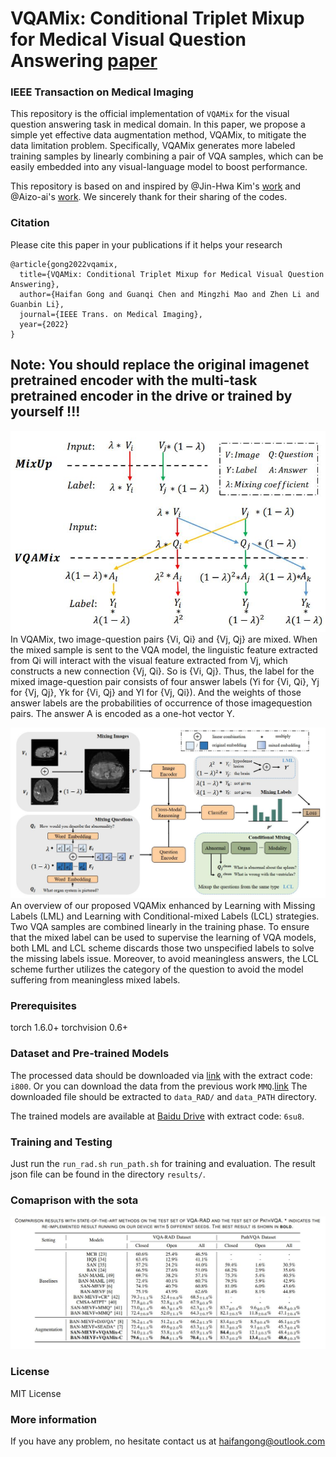 # VQAMix: Conditional Triplet Mixup for Medical Visual Question Answering [paper](https://www.researchgate.net/publication/361364110_VQAMix_Conditional_Triplet_Mixup_for_Medical_Visual_Question_Answering) 
### IEEE Transaction on Medical Imaging 

This repository is the official implementation of `VQAMix` for the visual question answering task in medical domain. In this paper, we propose a simple yet effective data augmentation method, VQAMix, to mitigate the data limitation problem. Specifically, VQAMix generates more labeled training samples by linearly combining a pair of VQA samples, which can be easily embedded into any visual-language model to boost performance.

This repository is based on and inspired by @Jin-Hwa Kim's [work](https://github.com/jnhwkim/ban-vqa) and @Aizo-ai's [work](https://github.com/aioz-ai/MICCAI19-MedVQA). We sincerely thank for their sharing of the codes.


### Citation

Please cite this paper in your publications if it helps your research

```
@article{gong2022vqamix,
  title={VQAMix: Conditional Triplet Mixup for Medical Visual Question Answering},
  author={Haifan Gong and Guanqi Chen and Mingzhi Mao and Zhen Li and Guanbin Li},
  journal={IEEE Trans. on Medical Imaging},
  year={2022}
}
```

## Note: You should replace the original imagenet pretrained encoder with the multi-task pretrained encoder in the drive or trained by yourself !!!

![Overview of the vqamix framework](./fig/vqamix.jpg)
In VQAMix, two image-question pairs {Vi, Qi} and {Vj, Qj} are mixed. When the mixed sample is  sent to the VQA model, the linguistic feature extracted from Qi will interact with the visual feature extracted from Vj, which constructs a new connection {Vj, Qi}. So is {Vi, Qj}. Thus, the label for the mixed image-question pair consists of four answer labels (Yi for {Vi, Qi}, Yj for {Vj, Qj}, Yk for {Vi, Qj} and Yl for {Vj, Qi}). And the weights of those answer labels are the probabilities of occurrence of those imagequestion pairs. The answer A is encoded as a one-hot vector Y.

![Details of the vqamix framework](./fig/pipeline.jpg)
An overview of our proposed VQAMix enhanced by Learning with Missing Labels (LML) and Learning with Conditional-mixed Labels (LCL) strategies. Two VQA samples are combined linearly in the training phase. To ensure that the mixed label can be used to supervise the learning of VQA models, both LML and LCL scheme discards those two unspecified labels to solve the missing labels issue. Moreover, to avoid meaningless answers, the LCL scheme further utilizes the category of the question to avoid the model suffering from meaningless mixed labels.

### Prerequisites
torch                       1.6.0+
torchvision                 0.6+

### Dataset and Pre-trained Models

The processed data should be downloaded via [link](https://pan.baidu.com/s/1U4ohCzTkSVv4My5mcxUrJg) with the extract code: `i800`. 
Or you can download the data from the previous work `MMQ`.[link](https://github.com/aioz-ai/MICCAI21_MMQ) The downloaded file should be extracted to `data_RAD/` and `data_PATH` directory.

The trained models are available at [Baidu Drive](https://pan.baidu.com/s/1zfgNMOcthRW1guG37YPw_g) with extract code: `6su8`.

### Training and Testing
Just run the `run_rad.sh` `run_path.sh` for training and evaluation.
The result json file can be found in the directory `results/`.

### Comaprison with the sota
![A novel multi-task pre-training framework](./fig/sota.jpg)


### License
MIT License

### More information
If you have any problem, no hesitate contact us at haifangong@outlook.com